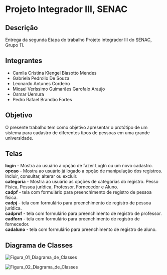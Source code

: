 # Projeto Integrador III, SENAC

## Descrição
Entrega da segunda Etapa do trabalho Projeto integrador III do SENAC, Grupo 11.

## Integrantes
- Camila Cristina Klengel Biasotto Mendes
- Gabriela Pedrollo De Souza
- Leonardo Antunes Cordeiro
- Micael Veríssimo Guimarães Garofalo Araújo
- Osmar Uemura
- Pedro Rafael Brandão Fortes

## Objetivo

O presente trabalho tem como objetivo apresentar o protótipo de um sistema para cadastro de diferentes tipos de pessoas em uma grande universidade.

## Telas ##

**login** - Mostra ao usuário a opção de fazer LogIn ou um novo cadastro.<br>
**opcao** - Mostra ao usuário já logado a opção de manipulação dos registros. Incluir, consultar, alterar ou excluir.<br> 
**categoria** - Mostra ao usuário as opções de categorias do registro. Pesso Física, Pessoa jurídica, Professor, Fornecedor e Aluno.<br>
**cadpf** - tela com formulário para preenchimento de registro de pessoa física.<br>
**cadpj** - tela com formulário para preenchimento de registro de pessoa jurídica.<br>
**cadprof** - tela com formulário para preenchimento de registro de professor.<br>
**cadforn** - tela com formulário para preenchimento de registro de fornecedor.<br>
**cadaluno** - tela com formulário para preenchimento de registro de aluno.<br>

## Diagrama de Classes

![Figura_01_Diagrama_de_Classes](https://github.com/micaelvgga/projeto-integrador/assets/162224859/cad48ed9-46ca-4a9d-b83f-4604b68a788a)

![Figura_02_Diagrama_de_Classes](https://github.com/micaelvgga/projeto-integrador/assets/162224859/35a2e050-f6e4-43da-9392-acbcc2e67449)

